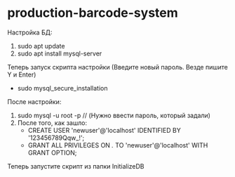 # production-barcode-system
Настройка БД:

1) sudo apt update
2) sudo apt install mysql-server

Теперь запуск скрипта настройки (Введите новый пароль. Везде пишите Y и Enter)
- sudo mysql_secure_installation

После настройки:
1) sudo mysql -u root -p // (Нужно ввести пароль, который задали)
2) После того, как зашло: 
    - CREATE USER 'newuser'@'localhost' IDENTIFIED BY '123456789Qqw_!';
    - GRANT ALL PRIVILEGES ON *.* TO 'newuser'@'localhost' WITH GRANT OPTION;
    
Теперь запустите скрипт из папки InitializeDB



	
	
